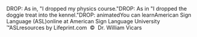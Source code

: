 DROP: As in, "I dropped my physics course."DROP: As in "I dropped the doggie treat into the kennel."DROP: animatedYou can learnAmerican Sign Language (ASL)online at American Sign Language University ™ASLresources by Lifeprint.com  ©  Dr. William Vicars